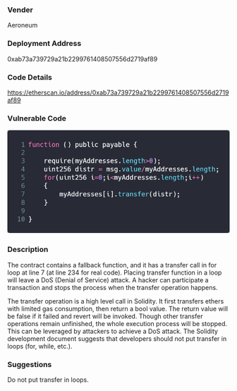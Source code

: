 ### Vender

Aeroneum

### Deployment Address

0xab73a739729a21b2299761408507556d2719af89

### Code Details

<https://etherscan.io/address/0xab73a739729a21b2299761408507556d2719af89>

### Vulnerable Code

![carbon](./pic/carbon.png)

### Description

The contract contains a fallback function, and it has a transfer call in for loop at line 7 (at line 234 for real code). Placing transfer function in a loop will leave a DoS (Denial of Service) attack. A hacker can participate a transaction and stops the process when the transfer operation happens.

The transfer operation is a high level call in Solidity. It first transfers ethers with limited gas consumption, then return a bool value. The return value will be false if it failed and revert will be invoked. Though other transfer operations remain unfinished, the whole execution process will be stopped. This can be leveraged by attackers to achieve a DoS attack. The Solidity development document suggests that developers should not put transfer in loops (for, while, etc.).

### Suggestions

Do not put transfer in loops.
